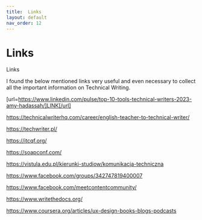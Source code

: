 ```yaml
---
title:  Links
layout: default
nav_order: 12
---
```



# Links
Links

I found the below mentioned links very useful and even necessary to collect all the important information on Technical Writing.

[url=https://www.linkedin.com/pulse/top-10-tools-technical-writers-2023-amy-hadassah/]LINK[/url] 

https://technicalwriterhq.com/career/english-teacher-to-technical-writer/

https://techwriter.pl/

https://itcqf.org/

https://soapconf.com/

https://vistula.edu.pl/kierunki-studiow/komunikacja-techniczna

https://www.facebook.com/groups/342747819400007

https://www.facebook.com/meetcontentcommunity/

https://www.writethedocs.org/

https://www.coursera.org/articles/ux-design-books-blogs-podcasts


